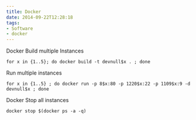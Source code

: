 ```yaml
---
title: Docker
date: 2014-09-22T12:28:18
tags: 
- Software
- docker
---
```


Docker Build multiple Instances

    for x in {1..5}; do docker build -t devnull$x . ; done

Run multiple instances

    for x in {1..5} ; do docker run -p 8$x:80 -p 1220$x:22 -p 1109$x:9 -d devnull$x ; done

Docker Stop all instances

    docker stop $(docker ps -a -q)
